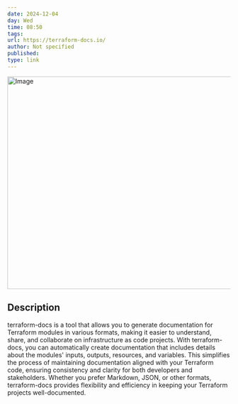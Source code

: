 ```yaml
---
date: 2024-12-04
day: Wed
time: 08:50
tags:
url: https://terraform-docs.io/
author: Not specified
published: 
type: link
---
```


<img src="https://terraform-docs.io/twitter-card_400x400.png" width="854" height="480" alt="Image" />

## Description
terraform-docs is a tool that allows you to generate documentation for Terraform modules in various formats, making it easier to understand, share, and collaborate on infrastructure as code projects. With terraform-docs, you can automatically create documentation that includes details about the modules' inputs, outputs, resources, and variables. This simplifies the process of maintaining documentation aligned with your Terraform code, ensuring consistency and clarity for both developers and stakeholders. Whether you prefer Markdown, JSON, or other formats, terraform-docs provides flexibility and efficiency in keeping your Terraform projects well-documented.